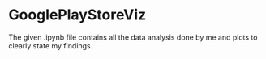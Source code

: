 # GooglePlayStoreViz
The given .ipynb file contains all the data analysis done by me and plots to clearly state my findings.
